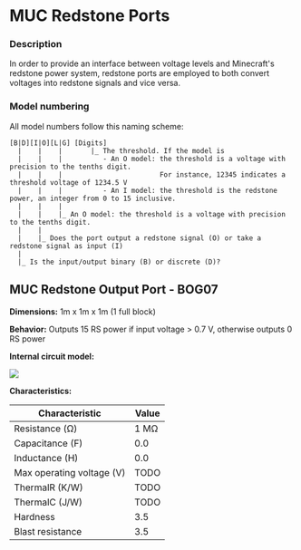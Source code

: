 # MUC Redstone Ports

### Description

In order to provide an interface between voltage levels and Minecraft's redstone power system, redstone ports are employed to both convert voltages into redstone signals and vice versa.



### Model numbering

All model numbers follow this naming scheme:

```
[B|D][I|O][L|G] [Digits]
  |    |    |       |_ The threshold. If the model is
  |    |    |          - An O model: the threshold is a voltage with precision to the tenths digit.
  |    |    |                        For instance, 12345 indicates a threshold voltage of 1234.5 V
  |    |    |          - An I model: the threshold is the redstone power, an integer from 0 to 15 inclusive.
  |    |    |
  |    |    |_ An O model: the threshold is a voltage with precision to the tenths digit.
  |    |
  |    |_ Does the port output a redstone signal (O) or take a redstone signal as input (I)
  |
  |_ Is the input/output binary (B) or discrete (D)?
```



## MUC Redstone Output Port - BOG07

**Dimensions:** 1m x 1m x 1m (1 full block)

**Behavior:** Outputs 15 RS power if input voltage > 0.7 V, otherwise outputs 0 RS power

**Internal circuit model:**

![](https://i.imgur.com/bK51aj9.png)

**Characteristics:**

| Characteristic            | Value |
| ------------------------- | ----- |
| Resistance (Ω)            | 1 MΩ  |
| Capacitance (F)           | 0.0   |
| Inductance (H)            | 0.0   |
| Max operating voltage (V) | TODO  |
| ThermalR (K/W)            | TODO  |
| ThermalC (J/W)            | TODO  |
| Hardness                  | 3.5   |
| Blast resistance          | 3.5   |

